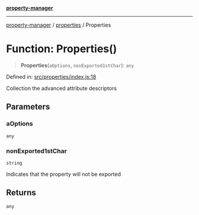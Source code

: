 [**property-manager**](../../README.md)

***

[property-manager](../../modules.md) / [properties](../README-1.md) / Properties

# Function: Properties()

> **Properties**(`aOptions`, `nonExported1stChar`): `any`

Defined in: [src/properties/index.js:18](https://github.com/snowyu/property-manager.js/blob/0a26f8ac8272cf662455db6a79ab5298188a6840/src/properties/index.js#L18)

Collection the advanced attribute descriptors

## Parameters

### aOptions

`any`

### nonExported1stChar

`string`

Indicates that the property will not be exported

## Returns

`any`
